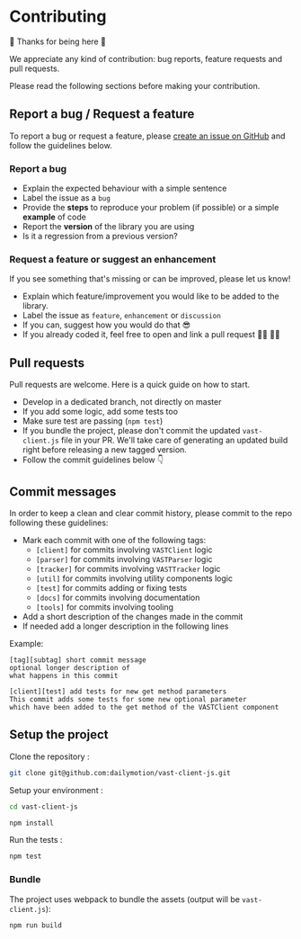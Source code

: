 # Contributing

:tada: Thanks for being here :tada:

We appreciate any kind of contribution: bug reports, feature requests and pull requests.

Please read the following sections before making your contribution.

## Report a bug / Request a feature
To report a bug or request a feature, please [create an issue on GitHub](https://github.com/dailymotion/vast-client-js/issues/new) and follow the guidelines below.

### Report a bug
 * Explain the expected behaviour with a simple sentence
 * Label the issue as a `bug`
 * Provide the **steps** to reproduce your problem (if possible) or a simple **example** of code
 * Report the **version** of the library you are using
 * Is it a regression from a previous version?

### Request a feature or suggest an enhancement
If you see something that's missing or can be improved, please let us know!

 * Explain which feature/improvement you would like to be added to the library.
 * Label the issue as `feature`, `enhancement` or `discussion`
 * If you can, suggest how you would do that :sunglasses:
 * If you already coded it, feel free to open and link a pull request :man_technologist: :woman_technologist:

## Pull requests
Pull requests are welcome. Here is a quick guide on how to start.

 * Develop in a dedicated branch, not directly on master
 * If you add some logic, add some tests too
 * Make sure test are passing (`npm test`)
 * If you bundle the project, please don't commit the updated `vast-client.js` file in your PR. We'll take care of generating an updated build right before releasing a new tagged version.
 * Follow the commit guidelines below 👇

## Commit messages
In order to keep a clean and clear commit history, please commit to the repo following these guidelines:

 * Mark each commit with one of the following tags:
    * `[client]` for commits involving `VASTClient` logic
    * `[parser]` for commits involving `VASTParser` logic
    * `[tracker]` for commits involving `VASTTracker` logic
    * `[util]` for commits involving utility components logic
    * `[test]` for commits adding or fixing tests
    * `[docs]` for commits involving documentation
    * `[tools]` for commits involving tooling
 * Add a short description of the changes made in the commit
 * If needed add a longer description in the following lines

Example:
```
[tag][subtag] short commit message
optional longer description of
what happens in this commit
```
```
[client][test] add tests for new get method parameters
This commit adds some tests for some new optional parameter
which have been added to the get method of the VASTClient component
```

## Setup the project

Clone the repository :
```Bash
git clone git@github.com:dailymotion/vast-client-js.git
```

Setup your environment :
```Bash
cd vast-client-js

npm install
```

Run the tests :
```Bash
npm test
```

### Bundle

The project uses webpack to bundle the assets (output will be `vast-client.js`):
```Bash
npm run build
```
